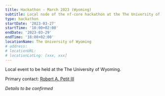 ```yaml
---
title: Hackathon - March 2023 (Wyoming)
subtitle: Local node of the nf-core hackathon at the The University of Wyoming.
type: hackathon
startDate: '2023-03-27'
startTime: '10:00+02:00'
endDate: '2023-03-29'
endTime: '18:00+02:00'
locationName: The University of Wyoming
# address:
# locationURL:
# locationLatLng: [xxx, xxx]
---
```


Local event to be held at the The University of Wyoming.

Primary contact: [<i class="fab fa-slack"></i> Robert A. Petit III](https://nfcore.slack.com/team/U01PGBF4P0R)

_Details to be confirmed_
